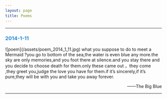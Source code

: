 ```yaml
---
layout: page
title: Poems
---
```

---
<h3 style="color:#268bd2;">2014-1-11</h3>
![poem](/assets/poem_2014_1_11.jpg)
what you suppose to do to meet a Mermaid ?you go to bottom of the sea,the water is even blue any more.the sky are only memories,and you foot there at silence.and you stay there and you decide to choose death for them.only these came out ，they come ,they greet you,judge the love you have for them.if it’s sincerely,if it’s pure,they will be with you and take you away forever.
<p align = "right">——The Big Blue

---